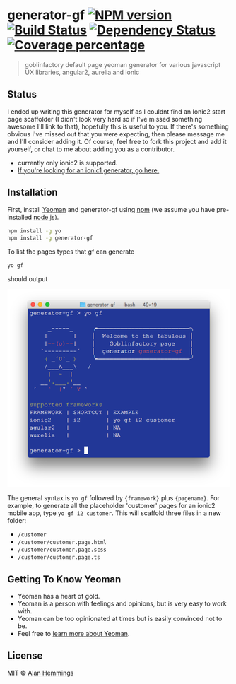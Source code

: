 # generator-gf [![NPM version][npm-image]][npm-url] [![Build Status][travis-image]][travis-url] [![Dependency Status][daviddm-image]][daviddm-url] [![Coverage percentage][coveralls-image]][coveralls-url]
> goblinfactory default page yeoman generator for various javascript UX libraries, angular2, aurelia and ionic

## Status

I ended up writing this generator for myself as I couldnt find an Ionic2 start page scaffolder (I didn't look very hard so if I've missed something awesome I'll link to that), hopefully this is useful to you. If there's something obvious I've missed out that you were expecting, then please message me and I'll consider adding it. Of course, feel free to fork this project and add it yourself, or chat to me about adding you as a contributor. 

- currently only ionic2 is supported. 
- [If you're looking for an ionic1 generator, go here.](https://github.com/njleonzhang/generator-gulp-ionic)

## Installation

First, install [Yeoman](http://yeoman.io) and generator-gf using [npm](https://www.npmjs.com/) (we assume you have pre-installed [node.js](https://nodejs.org/)).

```bash
npm install -g yo
npm install -g generator-gf
```

To list the pages types that gf can generate 

```bash
yo gf
```
should output

![list of currently supported frameworks](/notes/yo-gf.png)

The general syntax is `yo gf` followed by `{framework}` plus `{pagename}`. For example, to generate all the placeholder 'customer' pages for an ionic2 mobile app, type `yo gf i2 customer`. This will scaffold three files in a new folder:

* `/customer`
* `/customer/customer.page.html`
* `/customer/customer.page.scss`
* `/customer/customer.page.ts`


## Getting To Know Yeoman

 * Yeoman has a heart of gold.
 * Yeoman is a person with feelings and opinions, but is very easy to work with.
 * Yeoman can be too opinionated at times but is easily convinced not to be.
 * Feel free to [learn more about Yeoman](http://yeoman.io/).

## License

MIT © [Alan Hemmings](https://about.me/alanhemmings)


[npm-image]: https://badge.fury.io/js/generator-gf.svg
[npm-url]: https://npmjs.org/package/generator-gf
[travis-image]: https://travis-ci.org/goblinfactory/generator-gf.svg?branch=master
[travis-url]: https://travis-ci.org/goblinfactory/generator-gf
[daviddm-image]: https://david-dm.org/goblinfactory/generator-gf.svg?theme=shields.io
[daviddm-url]: https://david-dm.org/goblinfactory/generator-gf
[coveralls-image]: https://coveralls.io/repos/goblinfactory/generator-gf/badge.svg
[coveralls-url]: https://coveralls.io/r/goblinfactory/generator-gf
